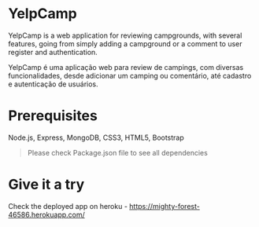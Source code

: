 # YelpCamp

YelpCamp is a web application for reviewing campgrounds, with several features, going from simply adding a campground or a comment to user register and authentication.

YelpCamp é uma aplicação web para review de campings, com diversas funcionalidades, desde adicionar um camping ou comentário, até cadastro e autenticação de usuários.

# Prerequisites

Node.js, Express, MongoDB, CSS3, HTML5, Bootstrap

> Please check Package.json file to see all dependencies

# Give it a try

Check the deployed app on heroku - https://mighty-forest-46586.herokuapp.com/
